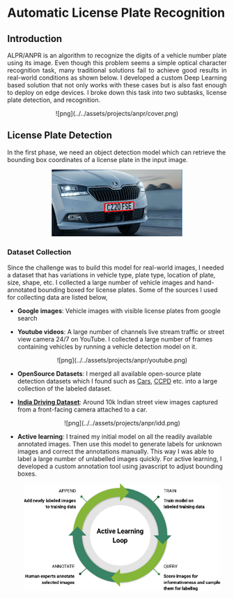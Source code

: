 # Automatic License Plate Recognition

## Introduction

<p align="justify">
ALPR/ANPR is an algorithm to recognize the digits of a vehicle number plate using its image. Even though this problem seems a simple optical character recognition task, many traditional solutions fail to achieve good results in real-world conditions as shown below. I developed a custom Deep Learning based solution that not only works with these cases but is also fast enough to deploy on edge devices. I broke down this task into two subtasks, license plate detection, and recognition.
</p>

<center>![png](../../assets/projects/anpr/cover.png)</center>

## License Plate Detection

In the first phase, we need an object detection model which can retrieve the bounding box coordinates of a license plate in the input image. 

<center><img src="../../assets/projects/anpr/detection.png" width="300px" alt="detection"></center>

### Dataset Collection

Since the challenge was to build this model for real-world images, I needed a dataset that has variations in vehicle type, plate type, location of plate, size, shape, etc. I collected a large number of vehicle images and hand-annotated bounding boxed for license plates. Some of the sources I used for collecting data are listed below,

* **Google images**: Vehicle images with visible license plates from google search

* **Youtube videos**: A large number of channels live stream traffic or street view camera 24/7 on YouTube. I collected a large number of frames containing vehicles by running a vehicle detection model on it.

    <center>![png](../../assets/projects/anpr/youtube.png)</center>

* **OpenSource Datasets**: I merged all available open-source plate detection datasets which I found such as [Cars](https://ai.stanford.edu/~jkrause/cars/car_dataset.html), [CCPD](https://github.com/detectRecog/CCPD) etc. into a large collection of the labeled dataset.

* [**India Driving Dataset**](https://idd.insaan.iiit.ac.in/dataset/details/): Around 10k Indian street view images captured from a front-facing camera attached to a car.

    <center>![png](../../assets/projects/anpr/idd.png)</center>
    
* **Active learning**: I trained my initial model on all the readily available annotated images. Then use this model to generate labels for unknown images and correct the annotations manually. This way I was able to label a large number of unlabelled images quickly. For active learning, I developed a custom annotation tool using javascript to adjust bounding boxes.

    <center><img src="../../assets/projects/anpr/active learning.png" width="450px" alt="active learning"></center>

<!-- polygon prediction

recognition
    data preparation (indian images)
    data augmentation (blender, augmentation)
    semi supervision
    model (CNN + CTC)
    evaluation
 -->
